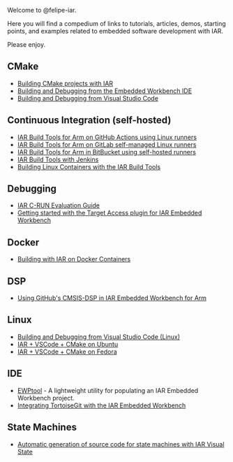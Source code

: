 Welcome to @felipe-iar.

Here you will find a compedium of links to tutorials, articles, demos, starting points, and examples related to embedded software development with IAR.

Please enjoy.

## CMake
- [Building CMake projects with IAR](https://github.com/iarsystems/cmake-tutorial)
- [Building and Debugging from the Embedded Workbench IDE](https://github.com/IARSystems/cmake-tutorial/wiki/Building-and-Debugging-from-the-Embedded-Workbench)
- [Building and Debugging from Visual Studio Code](https://github.com/IARSystems/cmake-tutorial/wiki/Building-and-Debugging-from-Visual-Studio-Code)


## Continuous Integration (self-hosted)
- [IAR Build Tools for Arm on GitHub Actions using Linux runners](https://github.com/IARSystems/bx-github-ci)
- [IAR Build Tools for Arm on GitLab self-managed Linux runners](https://github.com/IARSystems/bx-github-ci)
- [IAR Build Tools for Arm in BitBucket using self-hosted runners](https://github.com/IARSystems/bx-bitbucket-ci)
- [IAR Build Tools with Jenkins](https://github.com/iarsystems/bx-jenkins-ci)
- [Building Linux Containers with the IAR Build Tools](https://github.com/iarsystems/bx-docker)

## Debugging
- [IAR C-RUN Evaluation Guide](https://github.com/IARSystems/crun-evaluation-guide)
- [Getting started with the Target Access plugin for IAR Embedded Workbench](https://github.com/IARSystems/cspy-target-access-demo)

## Docker
- [Building with IAR on Docker Containers](https://github.com/IARSystems/bx-docker)

## DSP
- [Using GitHub's CMSIS-DSP in IAR Embedded Workbench for Arm](https://github.com/IARSystems/IAR-CMSIS-DSP)

## Linux
- [Building and Debugging from Visual Studio Code (Linux)](https://github.com/IARSystems/cmake-tutorial/wiki/Building-and-Debugging-from-Visual-Studio-Code-(Linux))
- [IAR + VSCode + CMake on Ubuntu](https://github.com/felipe-iar/iar-vscode-cmake-ubuntu)
- [IAR + VSCode + CMake on Fedora](https://github.com/felipe-iar/iar-vscode-cmake-fedora)

## IDE
- [EWPtool](https://github.com/IARSystems/project-migration-tools) - A lightweight utility for populating an IAR Embedded Workbench project.
- [Integrating TortoiseGit with the IAR Embedded Workbench](https://github.com/felipe-iar/ew-tortoise-integration)

## State Machines
- [Automatic generation of source code for state machines with IAR Visual State](https://github.com/IARSystems/visual-state-demo)
